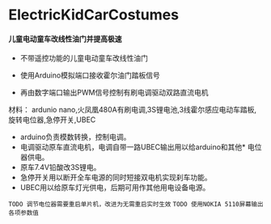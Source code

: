 # ElectricKidCarCostumes
#### **儿童电动童车改线性油门并提高极速**


* 不带遥控功能的儿童电动童车改线性油门

* 使用Arduino模拟端口接收霍尔油门踏板信号

* 再由数字端口输出PWM信号控制有刷电调驱动双路直流电机

材料：
  ardunio nano,火凤凰480A有刷电调,3S锂电池,3线霍尔感应电动车踏板,旋转电位器,急停开关,UBEC
  
  

* arduino负责模数转换，控制电调。
* 电调驱动原车直流电机，电调自带一路UBEC输出用以给arduino和其他* 电位器供电。
* 原车7.4V铅酸改3S锂电。
* 急停开关用以断开全车电源的同时短接双电机实现刹车功能。
* UBEC用以给原车灯光供电，后期可用作其他用电设备电源。



`TODO 调节电位器需要重启单片机，改进为无需重启实时生效`
`TODO 使用NOKIA 5110屏幕输出各项参数值`

